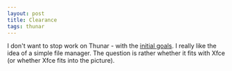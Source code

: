 ```yaml
---
layout: post
title: Clearance
tags: thunar
---
```


I don't want to stop work on Thunar - with the <a href="http://thunar.xfce.org/wiki/requirements:goals">initial goals</a>. I really like the idea of a simple file manager. The question is rather whether it fits with Xfce (or whether Xfce fits into the picture).
